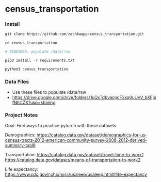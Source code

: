# census_transportation

### Install
```py
git clone https://github.com/zachkaupp/census_transportation.git

cd census_transportation

# REQUIRED: populate /data/raw

pip3 install -r requirements.txt

python3 census_transportation
```
### Data Files
- Use these files to populate /data/raw
- https://drive.google.com/drive/folders/1uQxTdbvacpcF2xq0uUvV_bXFjqfNhCZX?usp=sharing

### Project Notes

Goal: Find ways to practice pytorch with these datasets

Demographics:
https://catalog.data.gov/dataset/demographics-for-us-census-tracts-2012-american-community-survey-2008-2012-derived-summary-tabl8

Transportation:
https://catalog.data.gov/dataset/travel-time-to-work1
https://catalog.data.gov/dataset/means-of-transportation-to-work2

Life expectancy:
https://www.cdc.gov/nchs/nvss/usaleep/usaleep.html#life-expectancy